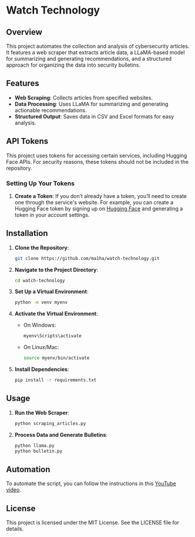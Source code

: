 # Watch Technology

## Overview

This project automates the collection and analysis of cybersecurity articles. It features a web scraper that extracts article data, a LLaMA-based model for summarizing and generating recommendations, and a structured approach for organizing the data into security bulletins.

## Features

- **Web Scraping**: Collects articles from specified websites.
- **Data Processing**: Uses LLaMA for summarizing and generating actionable recommendations.
- **Structured Output**: Saves data in CSV and Excel formats for easy analysis.
## API Tokens

This project uses tokens for accessing certain services, including Hugging Face APIs. For security reasons, these tokens should not be included in the repository.

### Setting Up Your Tokens

1. **Create a Token**: If you don’t already have a token, you’ll need to create one through the service's website. For example, you can create a Hugging Face token by signing up on [Hugging Face](https://huggingface.co/) and generating a token in your account settings.


## Installation

1. **Clone the Repository**:

    ```bash
    git clone https://github.com/ma1ha/watch-technology.git
    ```

2. **Navigate to the Project Directory**:

    ```bash
    cd watch-technology
    ```

3. **Set Up a Virtual Environment**:

    ```bash
    python -m venv myenv
    ```

4. **Activate the Virtual Environment**:

    - On Windows:

      ```bash
      myenv\Scripts\activate
      ```

    - On Linux/Mac:

      ```bash
      source myenv/bin/activate
      ```

5. **Install Dependencies**:

    ```bash
    pip install -r requirements.txt
    ```

## Usage

1. **Run the Web Scraper**:

    ```bash
    python scraping_articles.py
    ```

2. **Process Data and Generate Bulletins**:

    ```bash
    python llama.py
    python bulletin.py
    ```



## Automation

To automate the script, you can follow the instructions in this [YouTube video](https://www.youtube.com/watch?v=4n2fC97MNac&t=6s).

## License

This project is licensed under the MIT License. See the LICENSE file for details.
